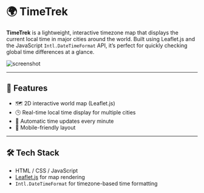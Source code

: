 # 🌍 TimeTrek

**TimeTrek** is a lightweight, interactive timezone map that displays the current local time in major cities around the world. Built using Leaflet.js and the JavaScript `Intl.DateTimeFormat` API, it’s perfect for quickly checking global time differences at a glance.

![screenshot](screenshot.png)

---

## 🚀 Features

- 🗺️ 2D interactive world map (Leaflet.js)
- 🕒 Real-time local time display for multiple cities
- 🔄 Automatic time updates every minute
- 📱 Mobile-friendly layout

---

## 🛠️ Tech Stack

- HTML / CSS / JavaScript
- [Leaflet.js](https://leafletjs.com/) for map rendering
- `Intl.DateTimeFormat` for timezone-based time formatting


